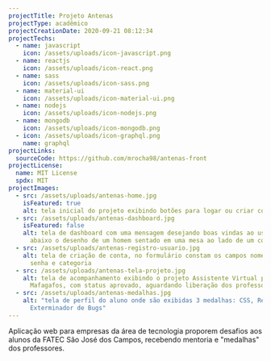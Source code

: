```yaml
---
projectTitle: Projeto Antenas
projectType: acadêmico
projectCreationDate: 2020-09-21 08:12:34
projectTechs:
  - name: javascript
    icon: /assets/uploads/icon-javascript.png
  - name: reactjs
    icon: /assets/uploads/icon-react.png
  - name: sass
    icon: /assets/uploads/icon-sass.png
  - name: material-ui
    icon: /assets/uploads/icon-material-ui.png
  - name: nodejs
    icon: /assets/uploads/icon-nodejs.png
  - name: mongodb
    icon: /assets/uploads/icon-mongodb.png
  - icon: /assets/uploads/icon-graphql.png
    name: graphql
projectLinks:
  sourceCode: https://github.com/mrocha98/antenas-front
projectLicense:
  name: MIT License
  spdx: MIT
projectImages:
  - src: /assets/uploads/antenas-home.jpg
    isFeatured: true
    alt: tela inicial do projeto exibindo botões para logar ou criar conta
  - src: /assets/uploads/antenas-dashboard.jpg
    isFeatured: false
    alt: tela de dashboard com uma mensagem desejando boas vindas ao usuário e
      abaixo o desenho de um homem sentado em uma mesa ao lado de um computador
  - src: /assets/uploads/antenas-registro-usuario.jpg
    alt: tela de criação de conta, no formulário constam os campos nome, email,
      senha e categoria
  - src: /assets/uploads/antenas-tela-projeto.jpg
    alt: tela de acompanhamento exibindo o projeto Assistente Virtual para
      Mafagafos, com status aprovado, aguardando liberação dos professores
  - src: /assets/uploads/antenas-medalhas.jpg
    alt: "tela de perfil do aluno onde são exibidas 3 medalhas: CSS, ReactJS e
      Exterminador de Bugs"
---
```

Aplicação web para empresas da área de tecnologia proporem desafios aos alunos da FATEC São José dos Campos, recebendo mentoria e "medalhas" dos professores.
